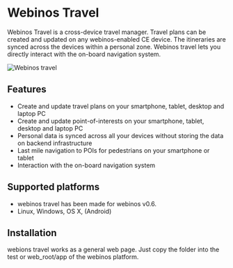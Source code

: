 Webinos Travel 
==================

Webinos Travel is a cross-device travel manager. Travel plans can be created and updated on any webinos-enabled CE device. The itineraries are synced 
across the devices within a personal zone. Webinos travel lets you directly interact with the on-board navigation system.

![Webinos travel](https://mediapool.bmwgroup.com/download/edown/pressclub/publicq?actEvent=medium&dokNo=P90105836 "Webinos travel (BMW AG)")

Features
-------------

- Create and update travel plans on your smartphone, tablet, desktop and laptop PC
- Create and update point-of-interests on your smartphone, tablet, desktop and laptop PC
- Personal data is synced across all your devices without storing the data on backend infrastructure
- Last mile navigation to POIs for pedestrians on your smartphone or tablet
- Interaction with the on-board navigation system


Supported platforms
-------------

- webinos travel has been made for webinos v0.6.  
- Linux, Windows, OS X, (Android)

Installation
-------------

webions travel works as a general web page. Just copy the folder into the test or web_root/app of the webinos platform.

